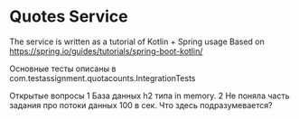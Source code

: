 # Quotes Service 
The service is written as a tutorial of Kotlin + Spring usage
Based on https://spring.io/guides/tutorials/spring-boot-kotlin/

Основные тесты описаны в com.testassignment.quotacounts.IntegrationTests
 
 Открытые вопросы
 1 База данных h2 типа in memory.
 2 Не поняла часть задания про потоки данных 100 в сек. Что здесь подразумевается?

